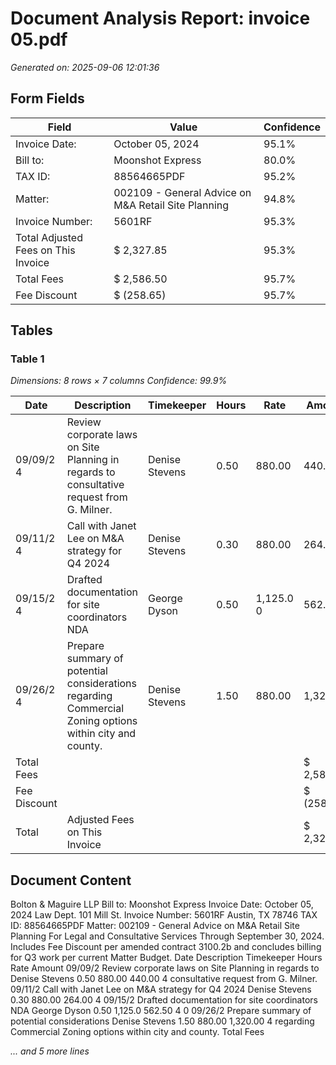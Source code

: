 # Document Analysis Report: invoice 05.pdf

*Generated on: 2025-09-06 12:01:36*

## Form Fields


| Field | Value | Confidence |
|-------|-------|------------|
| Invoice Date: | October 05, 2024 | 95.1% |
| Bill to: | Moonshot Express | 80.0% |
| TAX ID: | 88564665PDF | 95.2% |
| Matter: | 002109 - General Advice on M&A Retail Site Planning | 94.8% |
| Invoice Number: | 5601RF | 95.3% |
| Total Adjusted Fees on This Invoice | $ 2,327.85 | 95.3% |
| Total Fees | $ 2,586.50 | 95.7% |
| Fee Discount | $ (258.65) | 95.7% |

## Tables


### Table 1
*Dimensions: 8 rows × 7 columns*
*Confidence: 99.9%*

| Date | Description | Timekeeper | Hours | Rate | Amount |  |
|---|---|---|---|---|---|---|
| 09/09/2 4 | Review corporate laws on Site Planning in regards to consultative request from G. Milner. | Denise Stevens | 0.50 | 880.00 | 440.00 |  |
| 09/11/2 4 | Call with Janet Lee on M&A strategy for Q4 2024 | Denise Stevens | 0.30 | 880.00 | 264.00 |  |
| 09/15/2 4 | Drafted documentation for site coordinators NDA | George Dyson | 0.50 | 1,125.0 0 | 562.50 |  |
| 09/26/2 4 | Prepare summary of potential considerations regarding Commercial Zoning options within city and county. | Denise Stevens | 1.50 | 880.00 | 1,320.00 |  |
| Total Fees |  |  |  |  | $ 2,586.50 |  |
| Fee Discount |  |  |  |  | $ (258.65) |  |
| Total | Adjusted Fees on This Invoice |  |  |  | $ 2,327.85 |  |

## Document Content

Bolton & Maguire LLP
Bill to: Moonshot Express
Invoice Date: October 05, 2024
Law Dept. 101 Mill St.
Invoice Number: 5601RF
Austin, TX 78746
TAX ID: 88564665PDF
Matter: 002109 - General Advice on M&A Retail Site Planning
For Legal and Consultative Services Through September 30, 2024. Includes Fee Discount per amended contract 3100.2b and concludes
billing for Q3 work per current Matter Budget.
Date
Description
Timekeeper
Hours
Rate
Amount
09/09/2
Review corporate laws on Site Planning in regards to
Denise Stevens
0.50
880.00
440.00
4
consultative request from G. Milner.
09/11/2
Call with Janet Lee on M&A strategy for Q4 2024
Denise Stevens
0.30
880.00
264.00
4
09/15/2
Drafted documentation for site coordinators NDA
George Dyson
0.50
1,125.0
562.50
4
0
09/26/2
Prepare summary of potential considerations
Denise Stevens
1.50
880.00
1,320.00
4
regarding
Commercial Zoning options within city and
county.
Total Fees

*... and 5 more lines*
